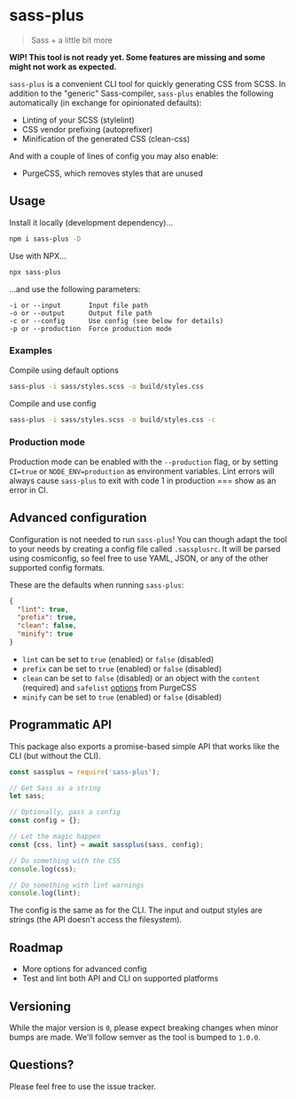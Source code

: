 # sass-plus
> Sass + a little bit more

**WIP! This tool is not ready yet. Some features are missing and some might not work as expected.**

`sass-plus` is a convenient CLI tool for quickly generating CSS from SCSS. In addition to the "generic" Sass-compiler, `sass-plus` enables the following automatically (in exchange for opinionated defaults):

- Linting of your SCSS (stylelint)
- CSS vendor prefixing (autoprefixer)
- Minification of the generated CSS (clean-css)

And with a couple of lines of config you may also enable:

- PurgeCSS, which removes styles that are unused

## Usage

Install it locally (development dependency)...
```bash
npm i sass-plus -D
```

Use with NPX...
```bash
npx sass-plus
```

...and use the following parameters:
```
-i or --input       Input file path
-o or --output      Output file path
-c or --config      Use config (see below for details)
-p or --production  Force production mode
```

### Examples

Compile using default options
```bash
sass-plus -i sass/styles.scss -o build/styles.css
```

Compile and use config
```bash
sass-plus -i sass/styles.scss -o build/styles.css -c
```

### Production mode

Production mode can be enabled with the `--production` flag, or by setting `CI=true` or `NODE_ENV=production` as environment variables. Lint errors will always cause `sass-plus` to exit with code 1 in production === show as an error in CI.

## Advanced configuration

Configuration is not needed to run `sass-plus`! You can though adapt the tool to your needs by creating a config file called `.sassplusrc`. It will be parsed using cosmiconfig, so feel free to use YAML, JSON, or any of the other supported config formats.

These are the defaults when running `sass-plus`:

```json
{
  "lint": true,
  "prefix": true,
  "clean": false,
  "minify": true
}
```

- `lint` can be set to `true` (enabled) or `false` (disabled)
- `prefix` can be set to `true` (enabled) or `false` (disabled)
- `clean` can be set to `false` (disabled) or an object with the `content` (required) and `safelist` [options](https://purgecss.com/configuration.html#options) from PurgeCSS
- `minify` can be set to `true` (enabled) or `false` (disabled)

## Programmatic API

This package also exports a promise-based simple API that works like the CLI (but without the CLI).

```js
const sassplus = require('sass-plus');

// Get Sass as a string
let sass;

// Optionally, pass a config
const config = {};

// Let the magic happen
const {css, lint} = await sassplus(sass, config);

// Do something with the CSS
console.log(css);

// Do something with lint warnings
console.log(lint);
```

The config is the same as for the CLI. The input and output styles are strings (the API doesn't access the filesystem).

## Roadmap

- More options for advanced config
- Test and lint both API and CLI on supported platforms

## Versioning

While the major version is `0`, please expect breaking changes when minor bumps are made. We'll follow semver as the tool is bumped to `1.0.0`.

## Questions?

Please feel free to use the issue tracker.
